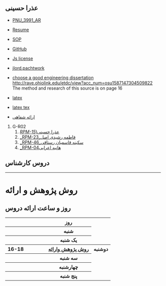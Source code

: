 ## عذرا حسینی
- [PNU_3991_AR](https://github.com/ozrahosseini/PNU-3991-AR)
- [Resume](https://ozrahosseini.github.io/) 
- [SOP](https://ozrahosseini.github.io/SOP/)
- [GitHub](https://github.com/ozrahosseini/)
- [Js license](https://github.com/ozrahosseini/PNU_3991_AR/blob/main/JavaScript_certificate.jpg)
- [jlord.pachtwork](https://github.com/ozrahosseini/PNU_3991_AR/blob/main/%DB%B2%DB%B0%DB%B2%DB%B0%DB%B1%DB%B1%DB%B2%DB%B0_%DB%B2%DB%B1%DB%B2%DB%B9%DB%B3%DB%B4.jpg)
- [choose a good engineering dissertation](https://github.com/ozrahosseini/PNU_3991_AR/blob/main/Dissertation_Thesis_Yuxiao_Zhao0417.pdf)
http://rave.ohiolink.edu/etdc/view?acc_num=osu1587147304509822
The method and research of this source is on page 16

- [latex](https://github.com/ozrahosseini/PNU_3991_AR/blob/main/e.hosseini1.pdf)


- [latex tex](https://github.com/ozrahosseini/PNU_3991_AR/blob/main/e.hosseini1.tex)

- [ارائه شفاهی](https://drive.google.com/file/d/13LltC2lBeKbuYPOifS5uz2oE-TY00reY/view?usp=drivesdk)


1. G-R02
   1. [_RPM-15_)عذرا حسینی](https://github.com/AliRazavi-edu/PNU_3991/tree/master/_BSc/UserInterfaceDesgin/05_%D9%85%D8%B9%D8%B5%D9%88%D9%85%D9%87%20%D8%A8%D8%A7%D8%A8%D8%A7%20%D8%A8%D8%A7%D9%82%D8%B1%D9%8A)           
    1. [_RPM-23_فاطمه  رشیدی اصل](https://github.com/AliRazavi-edu/PNU_3991/tree/master/_BSc/UserInterfaceDesgin/05_%D9%85%D8%B9%D8%B5%D9%88%D9%85%D9%87%20%D8%A8%D8%A7%D8%A8%D8%A7%20%D8%A8%D8%A7%D9%82%D8%B1%D9%8A)    
    1. [_RPM-46_سکینه قاسمیان رستاقی](https://github.com/AliRazavi-edu/PNU_3991/tree/master/_BSc/UserInterfaceDesgin/15_%D9%85%D8%B9%D8%B5%D9%88%D9%85%D9%87%20%D8%B1%D8%B6%D8%A7%D9%8A%D9%8A)    
    1. [_RPM-04هانیه اعرابی ](https://github.com/AliRazavi-edu/PNU_3991/tree/master/_BSc/UserInterfaceDesgin/34_%D8%B5%D8%A8%D8%A7%20%D9%85%D8%B5%D9%81%D8%A7)    
      


## دروس کارشناس
-------------
# </s> </s> روش  پژوهش و ارائه
## روز و ساعت ارائه دروس

<table style="width:100%">
  <tr>
    <th ></th>
    <th ></th>
    <th ></th>
    <th></th>
    <th></th>
    <th>روز</th>
  </tr>
  <tr>
    <th ></th>
    <th ></th>
    <th ></th>
    <th></th>
    <th></th>
    <th>شنبه</th>
  </tr>
   <tr>
    <th ></th>
    <th ></th>  
    <th></th>
    <th ></th>
    <th></th>
    <th>یک شنبه</th>
  </tr>
   <tr>
     <th >16-18</th>
     <th ></th>
     <th></th>
     <th></th>
     <th></th>
   <th><a href="github.com/AliRazavi-edu/PNU-3991/tree/master/-BSc/UserInterfaceDesgin"> روش پژوهش وارائه  
    <th>دوشنبه</th>
  </tr>
   <tr>
    <th ></th>
    <th ></th>
    <th></th>
    <th></th> 
    <th></th>
    <th>سه شنبه</th>
  </tr>
   <tr>
    <th ></th>
    <th ></th>
    <th></th>
    <th></th>
     <th ></th>
    <th>چهارشنبه</th>
  </tr>
   <tr>
   <th ></th>
    <th ></th>
     <th ></th>
     <th ></th>
     <th><a></a></th>
    <th>پنج شنبه</th>
  </tr>
</table>

    
